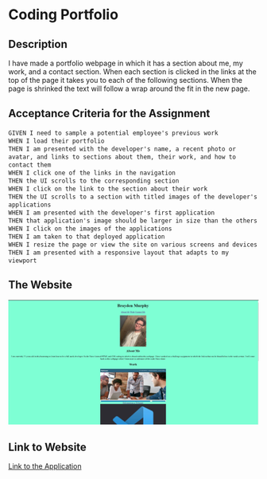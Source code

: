 # Coding Portfolio

## Description

I have made a portfolio webpage in which it has a section about me, my work, and a contact section. When each section is clicked in the links at the top of the page it takes you to each of the following sections. When the page is shrinked the text will follow a wrap around the fit in the new page. 

## Acceptance Criteria for the Assignment

```
GIVEN I need to sample a potential employee's previous work
WHEN I load their portfolio
THEN I am presented with the developer's name, a recent photo or avatar, and links to sections about them, their work, and how to contact them
WHEN I click one of the links in the navigation
THEN the UI scrolls to the corresponding section
WHEN I click on the link to the section about their work
THEN the UI scrolls to a section with titled images of the developer's applications
WHEN I am presented with the developer's first application
THEN that application's image should be larger in size than the others
WHEN I click on the images of the applications
THEN I am taken to that deployed application
WHEN I resize the page or view the site on various screens and devices
THEN I am presented with a responsive layout that adapts to my viewport
```

## The Website

![portfolio](./assets/images/Capture.JPG)

## Link to Website

[Link to the Application]()

